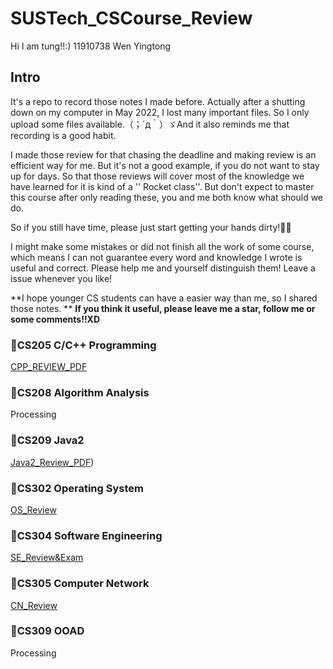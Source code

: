 # SUSTech_CSCourse_Review

Hi I am tung!!:)
11910738 Wen Yingtong

## Intro

It's a repo to record those notes I made before.
Actually after a shutting down on my computer in May 2022, I lost many important files. So I only upload some files available.（；´д｀）ゞAnd it also reminds me that recording is a good habit.

I made those review for that chasing the deadline and making review is an efficient way for me. But it's not a good example, if you do not want to stay up for days. So that those reviews will cover most of the knowledge we have learned for it is kind of a '' Rocket class''. But don't expect to master this course after only reading these, you and me both know what should we do.

So if you still have time, please just start getting your hands dirty!🙋‍♀️



I might make some mistakes or did not finish all the work of some course, which means I can not guarantee every word and knowledge I wrote is useful and correct. 
Please help me and yourself distinguish them! Leave a issue whenever you like!

**I hope younger CS students can have a easier way than me, so I shared those notes. **
**If you think it useful, please leave me a star, follow me or some comments!!XD**

### 🍦CS205 C/C++ Programming

[CPP_REVIEW_PDF](https://github.com/TungMan0801/SUSTech_CSCourse/tree/main/CS205_C%26C%2B%2B)

### 🍨CS208 Algorithm Analysis

Processing 

### 🍧CS209 Java2

[Java2_Review_PDF](https://github.com/TungMan0801/SUSTech_CSCourse/tree/main/CS209_JAVA2))

### 🍩CS302 Operating System

[OS_Review](https://github.com/TungMan0801/SUSTech_CSCourse/tree/main/CS302_OperatingSystem)

### 🍪CS304 Software Engineering

[SE_Review&Exam](https://github.com/TungMan0801/SUSTech_CSCourse/tree/main/CS304_SoftwareEngineering)

### 🎂CS305 Computer Network

[CN_Review](https://github.com/TungMan0801/SUSTech_CSCourse/tree/main/CS305_ComputerNetwork)

### 🍰CS309 OOAD

Processing
